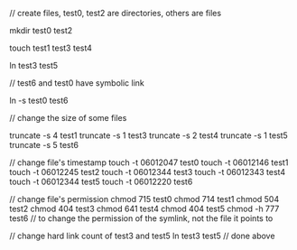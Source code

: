 // create files, test0, test2 are directories, others are files

mkdir test0 test2

touch test1 test3 test4

ln test3 test5

// test6 and test0 have symbolic link

ln -s test0 test6

// change the size of some files

truncate -s 4 test1
truncate -s 1 test3
truncate -s 2 test4
truncate -s 1 test5
truncate -s 5 test6

// change file's timestamp
touch -t 06012047 test0
touch -t 06012146 test1
touch -t 06012245 test2
touch -t 06012344 test3
touch -t 06012343 test4
touch -t 06012344 test5
touch -t 06012220 test6

// change file's permission
chmod 715 test0
chmod 714 test1
chmod 504 test2
chmod 404 test3
chmod 641 test4
chmod 404 test5
chmod -h 777 test6 // to change the permission of the symlink, not the file it points to

// change hard link count of test3 and test5
ln test3 test5 // done above